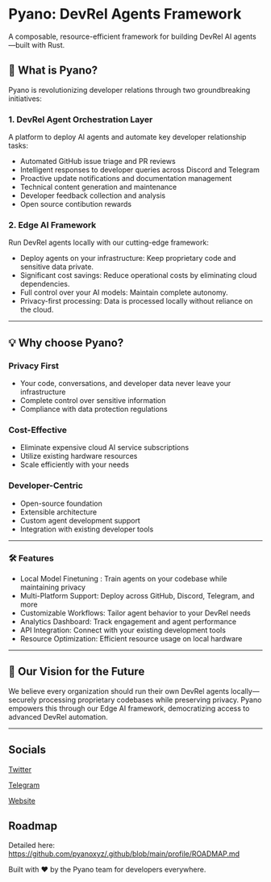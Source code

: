 # Pyano: DevRel Agents Framework

A composable, resource-efficient framework for building DevRel AI agents—built with Rust.

## 🚀 What is Pyano?
Pyano is revolutionizing developer relations through two groundbreaking initiatives:


### 1. DevRel Agent Orchestration Layer 
A platform to deploy AI agents and automate key developer relationship tasks:

- Automated GitHub issue triage and PR reviews
- Intelligent responses to developer queries across Discord and Telegram
- Proactive update notifications and documentation management
- Technical content generation and maintenance
- Developer feedback collection and analysis
- Open source contibution rewards


### 2. Edge AI Framework
Run DevRel agents locally with our cutting-edge framework:

- Deploy agents on your infrastructure: Keep proprietary code and sensitive data private.
- Significant cost savings: Reduce operational costs by eliminating cloud dependencies.  
- Full control over your AI models: Maintain complete autonomy.  
- Privacy-first processing: Data is processed locally without reliance on the cloud. 
---

## 💡 Why choose Pyano?

### Privacy First

- Your code, conversations, and developer data never leave your infrastructure
- Complete control over sensitive information
- Compliance with data protection regulations

### Cost-Effective

- Eliminate expensive cloud AI service subscriptions
- Utilize existing hardware resources
- Scale efficiently with your needs

### Developer-Centric

- Open-source foundation
- Extensible architecture
- Custom agent development support
- Integration with existing developer tools
---

### 🛠 Features

- Local Model Finetuning : Train agents on your codebase while maintaining privacy
- Multi-Platform Support: Deploy across GitHub, Discord, Telegram, and more
- Customizable Workflows: Tailor agent behavior to your DevRel needs
- Analytics Dashboard: Track engagement and agent performance
- API Integration: Connect with your existing development tools
- Resource Optimization: Efficient resource usage on local hardware
---

## 🔮 Our Vision for the Future  
We believe every organization should run their own DevRel agents locally—securely processing proprietary codebases while preserving privacy. Pyano empowers this through our Edge AI framework, democratizing access to advanced DevRel automation.

---
## Socials
[Twitter](https://x.com/pyano_fun)

[Telegram](https://t.me/+ScRjg1m1h_JlZGJl)

[Website](https://pyano.fun)

## Roadmap
Detailed here: https://github.com/pyanoxyz/.github/blob/main/profile/ROADMAP.md

Built with ❤️ by the Pyano team for developers everywhere.
